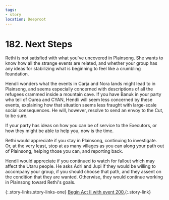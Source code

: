 ```yaml
---
tags:
- story
location: Deeproot
---
```


# 182. Next Steps

Rethi is not satisfied with what you've uncovered in Plainsong.
She wants to know how all the strange events are related, and whether your group has any ideas for stabilizing what is beginning to feel like a crumbling foundation.

Hendli wonders what the events in Carja and Nora lands might lead to in Plainsong, and seems especially concerned with descriptions of all the refugees crammed inside a mountain cave.
If you have Banuk in your party who tell of Ourea and CYAN, Hendli will seem less concerned by these events, explaining how that situation seems less fraught with large-scale social consequences.
He will, however, resolve to send an envoy to the Cut, to be sure.

If your party has ideas on how you can be of service to the Executors, or how they might be able to help you, now is the time.

Rethi would appreciate if you stay in Plainsong, continuing to investigate.
Or, at the very least, stop at as many villages as you can along your path out of Plainsong, helping those you can, and reporting back.

Hendli would appreciate if you continued to watch for fallout which may affect the Utaru people.
He asks Adri and Jupi if they would be willing to accompany your group, if you should choose that path, and they assent on the condition that they are wanted.
Otherwise, they would continue working in Plainsong toward Rethi's goals.

{:.story-links.story-links-one}
[Begin Act II with event 200.](200-chapter-2.md){:.story-link}

